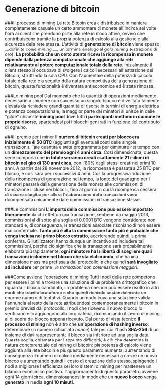 # Generazione di bitcoin

###Il processo di mining
La rete Bitcoin crea e distribuisce in maniera completamente casuale un certo ammontare di monete all'incirca sei volte l'ora ai client che prendono parte alla rete in modo attivo, ovvero che contribuiscono tramite la propria potenza di calcolo alla gestione e alla sicurezza della rete stessa. L'attività di __generazione di bitcoin__ viene spesso __definita come _mining_ __, un termine analogo al _gold mining_ (estrazione di oro). __La probabilità che un certo utente riceva la ricompensa in monete dipende dalla potenza computazionale che aggiunge alla rete relativamente al potere computazionale totale della rete__.
Inizialmente il client stesso si occupava di svolgere i calcoli necessari all'estrazione dei Bitcoin, sfruttando la sola CPU. Con l'aumentare della potenza di calcolo totale della rete e a seguito della natura competitiva della generazione di bitcoin, questa funzionalità è diventata antieconomica ed è stata rimossa. 

###Le mining pool
Dal momento che la quantità di operazioni mediamente necessarie a chiudere con successo un singolo blocco è diventata talmente elevata da richiedere grandi quantità di risorse in termini di energia elettrica e potenza computazionale, la maggior parte dei minatori si unisce in delle "gilde" chiamate __mining pool__ dove tutti __i partecipanti mettono in comune le proprie risorse__, spartendosi poi i blocchi generati in funzione del contributo di ognuno.

###Il premio per i miner
Il __numero di bitcoin creati per blocco era inizialmente di 50 BTC__ (aggiunti agli eventuali costi delle singole transazioni). Tale quantità è stata programmata per diminuire nel tempo con un __dimezzamento del premio ogni 4 anni circa__. Così dimensionata, questa serie comporta che __in totale verranno creati esattamente 21 milioni di bitcoin nel giro di 130 anni circa__, con l'80% degli stessi creati nei primi 10 anni. A partire dal 28 novembre 2012, la ricompensa è passata a 25 BTC per blocco, e così sarà per i successivi 4 anni. Con la progressiva riduzione della ricompensa di generazione nel tempo, la fonte del guadagno per i minatori passerà dalla generazione della moneta alle commissioni di transazione incluse nei blocchi, fino al giorno in cui la ricompensa cesserà di essere elargita: per allora l'elaborazione delle transazioni verrà ricompensata unicamente dalle commissioni di transazione stesse.

###Le commissioni
__L'importo della commissione può essere impostato liberamente__ da chi effettua una transazione, sebbene da maggio 2013, commissioni al di sotto alla soglia di 0.0001 BTC vengono considerate non standard e, di conseguenza, le transazioni associate rischiano di non essere mai confermate. __Tanto più è alta la commissione tanto più è probabile che venga inclusa nel primo blocco estratto__, accelerando quindi la prima conferma. Gli utilizzatori hanno dunque un incentivo ad includere tali commissioni, perché ciò significa che la transazione sarà probabilmente elaborata più rapidamente: __ogni minatore ha la libertà di scegliere quali transazioni includere nel blocco che sta elaborando__, che ha una dimensione massima prefissata dal protocollo, __e__ che quindi __sarà invogliato ad includere__ per prime __le transazioni con commissioni maggiori._

###Come avviene l'operazione di mining
Tutti i nodi della rete competono per essere i primi a trovare una soluzione di un problema crittografico che riguarda il blocco candidato, un problema che non può essere risolto in altri modi che tramite bruteforce e che quindi richiede sostanzialmente un enorme numero di tentativi. Quando un nodo trova una soluzione valida l'annuncia al resto della rete attribuendosi contemporaneamente i bitcoin in premio previsti dal protocollo. I nodi che ricevono il nuovo blocco lo verificano e lo aggiungono alla loro catena, ricominciando il lavoro di mining al di sopra del blocco appena ricevuto.
Dal punto di vista tecnico __il processo di mining__ non __è__ altro che __un'operazione di hashing inverso__: determinare un numero (chiamato _nonce_) tale per cui l'hash __SHA-256__ di un insieme di dati rappresentante il blocco sia inferiore ad una soglia data.
Questa soglia, chiamata per l'appunto difficoltà, è ciò che determina la natura concorrenziale del mining di bitcoin: più potenza di calcolo viene aggiunta alla rete bitcoin e più questo parametro aumenta, aumentando di conseguenza il numero di calcoli mediamente necessari a creare un nuovo blocco e aumentando quindi il costo di creazione dello stesso, spingendo i nodi a migliorare l'efficienza dei loro sistemi di mining per mantenere un bilancio economico positivo.     L'aggiornamento di questo parametro avviene ogni 14 giorni circa, dimensionandosi in modo che un __nuovo blocco__ venga __generato__ in media __ogni 10 minuti__.
